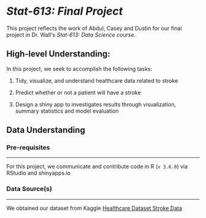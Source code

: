 # *Stat-613: Final Project*

This project reflects the work of Abdul, Casey and Dustin for our final project in Dr. Wall's *Stat-613: Data Science course*. 

## High-level Understanding: 

In this project, we seek to accomplish the following tasks:

1. Tidy, visualize, and understand healthcare data related to stroke

2. Predict whether or not a patient will have a stroke

3. Design a shiny app to investigates results through visualization, summary statistics and model evaluation

## Data Understanding

### **Pre-requisites**
***
For this project, we communicate and contribute code in R (`v 3.6.0`) via RStudio and shinyapps.io

### **Data Source(s)**
***
We obtained our dataset from Kaggle [Healthcare Dataset Stroke Data](https://www.kaggle.com/asaumya/healthcare-dataset-stroke-data)








